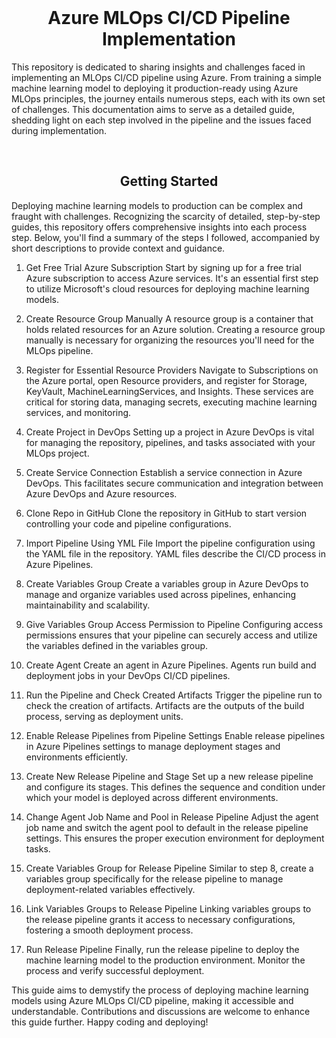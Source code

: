 <br />
<div align="center">
  <h1 align="center">Azure MLOps CI/CD Pipeline Implementation</h1>
</div>

This repository is dedicated to sharing insights and challenges faced in implementing an MLOps CI/CD pipeline using Azure. From training a simple machine learning model to deploying it production-ready using Azure MLOps principles, the journey entails numerous steps, each with its own set of challenges. This documentation aims to serve as a detailed guide, shedding light on each step involved in the pipeline and the issues faced during implementation.

<br />
<div align="center">
  <h2 align="center">Getting Started</h1>
</div>
Deploying machine learning models to production can be complex and fraught with challenges. Recognizing the scarcity of detailed, step-by-step guides, this repository offers comprehensive insights into each process step. Below, you'll find a summary of the steps I followed, accompanied by short descriptions to provide context and guidance.

1. Get Free Trial Azure Subscription
Start by signing up for a free trial Azure subscription to access Azure services. It's an essential first step to utilize Microsoft's cloud resources for deploying machine learning models.

2. Create Resource Group Manually
A resource group is a container that holds related resources for an Azure solution. Creating a resource group manually is necessary for organizing the resources you'll need for the MLOps pipeline.

3. Register for Essential Resource Providers
Navigate to Subscriptions on the Azure portal, open Resource providers, and register for Storage, KeyVault, MachineLearningServices, and Insights. These services are critical for storing data, managing secrets, executing machine learning services, and monitoring.

4. Create Project in DevOps
Setting up a project in Azure DevOps is vital for managing the repository, pipelines, and tasks associated with your MLOps project.

5. Create Service Connection
Establish a service connection in Azure DevOps. This facilitates secure communication and integration between Azure DevOps and Azure resources.

6. Clone Repo in GitHub
Clone the repository in GitHub to start version controlling your code and pipeline configurations.

7. Import Pipeline Using YML File
Import the pipeline configuration using the YAML file in the repository. YAML files describe the CI/CD process in Azure Pipelines.

8. Create Variables Group
Create a variables group in Azure DevOps to manage and organize variables used across pipelines, enhancing maintainability and scalability.

9. Give Variables Group Access Permission to Pipeline
Configuring access permissions ensures that your pipeline can securely access and utilize the variables defined in the variables group.

10. Create Agent
Create an agent in Azure Pipelines. Agents run build and deployment jobs in your DevOps CI/CD pipelines.

11. Run the Pipeline and Check Created Artifacts
Trigger the pipeline run to check the creation of artifacts. Artifacts are the outputs of the build process, serving as deployment units.

12. Enable Release Pipelines from Pipeline Settings
Enable release pipelines in Azure Pipelines settings to manage deployment stages and environments efficiently.

13. Create New Release Pipeline and Stage
Set up a new release pipeline and configure its stages. This defines the sequence and condition under which your model is deployed across different environments.

14. Change Agent Job Name and Pool in Release Pipeline
Adjust the agent job name and switch the agent pool to default in the release pipeline settings. This ensures the proper execution environment for deployment tasks.

15. Create Variables Group for Release Pipeline
Similar to step 8, create a variables group specifically for the release pipeline to manage deployment-related variables effectively.

16. Link Variables Groups to Release Pipeline
Linking variables groups to the release pipeline grants it access to necessary configurations, fostering a smooth deployment process.

17. Run Release Pipeline
Finally, run the release pipeline to deploy the machine learning model to the production environment. Monitor the process and verify successful deployment.

This guide aims to demystify the process of deploying machine learning models using Azure MLOps CI/CD pipeline, making it accessible and understandable. Contributions and discussions are welcome to enhance this guide further. Happy coding and deploying!
